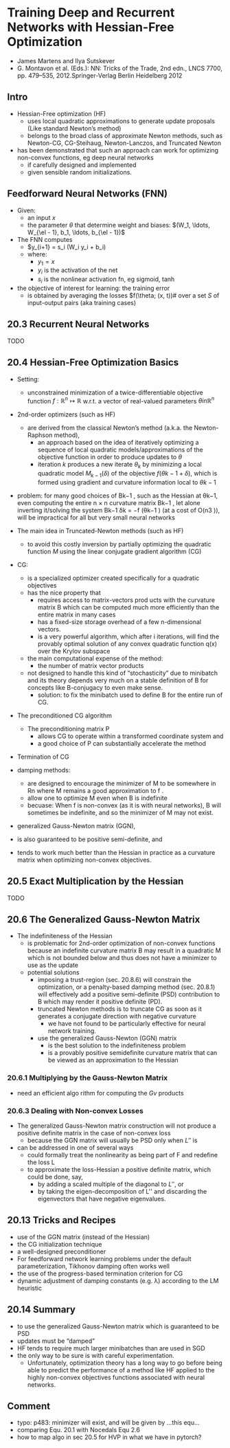 # Training Deep and Recurrent Networks with Hessian-Free Optimization
* James Martens and Ilya Sutskever
* G. Montavon et al. (Eds.): NN: Tricks of the Trade, 2nd edn.,
  LNCS 7700, pp. 479–535, 2012.Springer-Verlag Berlin Heidelberg 2012

## Intro
* Hessian-Free optimization (HF)
  * uses local quadratic approximations to generate update proposals
    (Like standard Newton’s method)
  * belongs to the broad class of approximate Newton methods, such as
    Newton-CG, CG-Steihaug, Newton-Lanczos, and Truncated Newton
* has been demonstrated that such an approach can work for
  optimizing non-convex functions, eg deep neural networks
  * if carefully designed and implemented
  * given sensible random initializations.

## Feedforward Neural Networks (FNN)
* Given:
  * an input $x$
  * the parameter $\theta$ that determine weight and biases:
    $(W_1, \ldots, W_{\el - 1}, b_1, \ldots, b_{\el - 1})$
* The FNN computes
  * $y_{i+1} = s_i (W_i y_i + b_i)
  * where:
    * $y_1 = x$
    * $y_i$ is the activation of the net
    * $s_i$ is the nonlinear activation fn, eg sigmoid, tanh
* the objective of interest for learning: the training error
  * is obtained by averaging the losses $f(\theta; (x, t))# over
    a set $S$ of input-output pairs (aka training cases)

## 20.3 Recurrent Neural Networks
TODO

## 20.4 Hessian-Free Optimization Basics
* Setting:
  * unconstrained minimization of
    a twice-differentiable objective function
    $f: \mathbb{R}^n \mapsto \mathbb{R}$
    w.r.t. a vector of real-valued parameters $\theta in \mathbb{R}^n$
* 2nd-order optimizers (such as HF)
  * are derived from the classical Newton’s method (a.k.a. the Newton-Raphson method),
    * an approach based on the idea of iteratively optimizing a sequence of
      local quadratic models/approximations of the objective function
      in order to produce updates to $\theta$
    * iteration $k$ produces a new iterate $\theta_k$ by
      minimizing a local quadratic model $M_{k-1} (\delta)$ of
      the objective $f(\theta{k-1} + \delta)$,
      which is formed using gradient and curvature information local to $\theta{k-1}$
* problem:
  for many good choices of Bk−1 , such as the Hessian at θk−1,
  even computing the entire n × n curvature matrix Bk−1 , let
  alone inverting it/solving the system Bk−1 δk = −f (θk−1 ) (at a cost of O(n3 )),
  will be impractical for all but very small neural networks
* The main idea in Truncated-Newton methods (such as HF)
  * to avoid this costly inversion by partially optimizing the quadratic function $M$
    using the linear conjugate gradient algorithm (CG)
* CG:
  * is a specialized optimizer created specifically for a quadratic objectives
  * has the nice property that
    * requires access to matrix-vectors prod ucts with the curvature matrix B which
      can be computed much more efficiently than the entire matrix in many cases
    * has a fixed-size storage overhead of a few n-dimensional vectors.
    * is a very powerful algorithm, which after i iterations, will find the provably
      optimal solution of any convex quadratic function q(x) over the Krylov subspace
  * the main computational expense of the method:
    * the number of matrix vector products
  * not designed to handle this kind of “stochasticity” due to minibatch and
    its theory depends very much on a stable definition of B for concepts like B-conjugacy to even make sense.
    * solution:
      to fix the minibatch used to define B for the entire run of CG.

* The preconditioned CG algorithm
  * The preconditioning matrix P
    * allows CG to operate within a transformed coordinate system and
    * a good choice of P can substantially accelerate the method
* Termination of CG
* damping methods:
  * are designed to encourage the minimizer of M to be somewhere in Rn where M
    remains a good approximation to f .
  *  allow one to optimize M even when B is indefinite
  * becuase: When f is non-convex (as it is with neural networks), B will sometimes be
    indefinite, and so the minimizer of M may not exist.
*  generalized Gauss-Newton matrix (GGN),
  * is also guaranteed to be positive semi-definite, and
  * tends to work much better than the Hessian in practice as a curvature matrix
    when optimizing non-convex objectives.

## 20.5 Exact Multiplication by the Hessian
TODO

## 20.6 The Generalized Gauss-Newton Matrix
* The indefiniteness of the Hessian
  * is problematic for 2nd-order optimization of non-convex functions because
    an indefinite curvature matrix B may result in a quadratic M which is
    not bounded below and thus does not have a minimizer to use as the update
  * potential solutions
    * imposing a trust-region (sec. 20.8.6) will constrain the optimization,
      or a penalty-based damping method (sec. 20.8.1) will effectively add a positive
      semi-definite (PSD) contribution to B which may render it positive definite (PD).
    * truncated Newton methods is to truncate CG as soon as
      it generates a conjugate direction with negative curvature
      * we have not found to be particularly effective for neural network training.
    * use the generalized Gauss-Newton (GGN) matrix
      * is the best solution to the indefiniteness problem
      * is a provably positive semidefinite curvature matrix that can
        be viewed as an approximation to the Hessian

### 20.6.1 Multiplying by the Gauss-Newton Matrix
* need an efficient algo rithm for computing the $Gv$ products

### 20.6.3 Dealing with Non-convex Losses
* The generalized Gauss-Newton matrix construction will not produce
  a positive definite matrix in the case of non-convex loss
  * because the GGN matrix will usually be PSD only when $L''$ is
* can be addressed in one of several ways
  * could formally treat the nonlinearity as being part of F  and
    redefine the loss L
  * to approximate the loss-Hessian a positive definite matrix, which could be done, say,
    * by adding a scaled multiple of the diagonal to $L''$, or
    * by taking the eigen-decomposition of L'' and
      discarding the eigenvectors that have negative eigenvalues.

## 20.13 Tricks and Recipes
* use of the GGN matrix (instead of the Hessian)
* the CG initialization technique
* a well-designed preconditioner
* For feedforward network learning problems under the default parameterization,
  Tikhonov damping often works well
* the use of the progress-based termination criterion for CG
* dynamic adjustment of damping constants (e.g. λ) according to the LM heuristic

## 20.14 Summary
* to use the generalized Gauss-Newton matrix which is guaranteed to be PSD
* updates must be “damped”
* HF tends to require much larger minibatches than are used in SGD
* the only way to be sure is with careful experimentation.
  * Unfortunately, optimization theory has a long way
    to go before being able to predict the performance of a method like HF applied
    to the highly non-convex objectives functions associated with neural networks.


## Comment
* typo: p483:
  minimizer will exist, and will be given by ...this equ...
* comparing Equ. 20.1 with Nocedals Equ 2.6
* how to map algo in sec 20.5 for HVP in what we have in pytorch?
